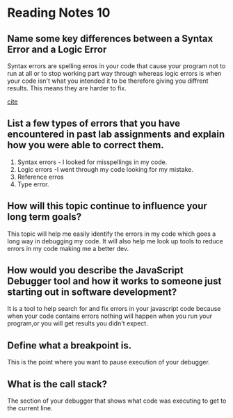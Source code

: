 # Reading Notes 10

## Name some key differences between a Syntax Error and a Logic Error

Syntax errors are spelling erros in your code that  cause your program not to run at all or to stop working part way through whereas logic errors is when your code isn't what you intended it to be therefore giving you diffrent results. This means they are harder to fix.

[cite](https://developer.mozilla.org/en-US/docs/Learn/JavaScript/First_steps/What_went_wrong)

## List a few types of errors that you have encountered in past lab assignments and explain how you were able to correct them.

1. Syntax errors - I looked for misspellings in my code.
2. Logic errors -I went through my code looking for my mistake.
3. Reference erros
4. Type error.

## How will this topic continue to influence your long term goals?

This topic will help me easily identify the errors in my code which goes a long way in debugging my code.
It will also help me look up tools to reduce errors in my code making me a better dev.

## How would you describe the JavaScript Debugger tool and how it works to someone just starting out in software development?

It is a tool to help search for and fix errors in your javascript code because when your code contains errors nothing will happen when you run your program,or you will get results you didn't expect.

## Define what a breakpoint is.

 This is the point where you want to pause execution of your debugger.

## What is the call stack?

The section of your debugger that shows what code was executing to get to the current line.
